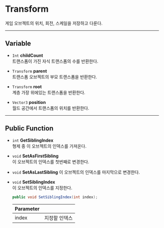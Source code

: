 # Transform
게임 오브젝트의 위치, 회전, 스케일을 저장하고 다룬다.
- - -


## Variable
- `Int` __childCount__  
    트랜스폼이 가진 자식 트랜스폼의 수를 반환한다.

- `Transform` __parent__  
    트랜스폼 오브젝트의 부모 트랜스폼을 반환한다.

- `Transform` __root__  
    계층 가장 위에있는 트랜스폼을 반환한다.

- `Vector3` __position__  
    월드 공간에서 트랜스폼의 위치를 반환한다.

- - -


## Public Function
- `int` __GetSiblingIndex__  
    형제 중 이 오브젝트의 인덱스를 가져온다.

- `void` __SetAsFirstSibling__  
    이 오브젝트의 인덱스를 첫번째로 변경한다.

- `void` __SetAsLastSibling__
    이 오브젝트의 인덱스를 마지막으로 변경한다.

- `void` __SetSiblingIndex__  
    이 오브젝트의 인덱스를 지정한다.
    ``` c#
    public void SetSiblingIndex(int index);
    ```
    Parameter||
    ---|---
    index | 지정할 인덱스
